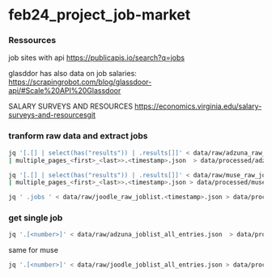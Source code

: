 # feb24_project_job-market
### Ressources
job sites with api
https://publicapis.io/search?q=jobs

glasddor has also data on job salaries:
https://scrapingrobot.com/blog/glassdoor-api/#Scale%20API%20Glassdoor

SALARY SURVEYS AND RESOURCES
https://economics.virginia.edu/salary-surveys-and-resourcesgit

### tranform raw data and extract jobs
```bash
jq '[.[] | select(has("results")) | .results[]]' < data/raw/adzuna_raw_joblist.<page<number> 
| multiple_pages_<first>_<last>>.<timestamp>.json  > data/processed/adzuna_joblist__all_entries.json 
```
```bash
jq '[.[] | select(has("results")) | .results[]]' < data/raw/muse_raw_joblist.<page<number> 
| multiple_pages_<first>_<last>>.<timestamp>.json > data/processed/muse_joblist_all_entires.json
```
```bash
jq ' .jobs ' < data/raw/joodle_raw_joblist.<timestamp>.json > data/processed/joodle_joblist_all_entries.json`
```

### get single job
```bash 
jq '.[<number>]' < data/raw/adzuna_joblist_all_entries.json  > data/processed/adzuna_job_entry_<number>.json
```
same for muse
```bash 
jq '.[<number>]' < data/raw/joodle_joblist_all_entries.json > data/processed/joodle_job_entry_<number>.json
```
